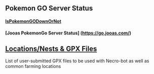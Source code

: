 ## Pokemon GO Server Status
#### [IsPokemonGODownOrNot](http://ispokemongodownornot.com/)
#### [Jooas PokemonGo Server Status] (https://go.jooas.com/)


## [Locations/Nests & GPX Files](https://github.com/NecronomiconCoding/NecroBot/wiki/Locations-&-GPX-Route-Files)
List of user-submitted GPX files to be used with Necro-bot as well as common farming locations
